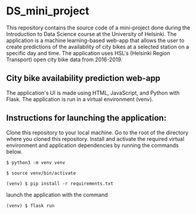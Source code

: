 # DS_mini_project
This repository contains the source code of a mini-project done during the Introduction to Data Science course at the University of Helsinki. The application is a machine learning-based web-app that allows the user to create predictions of the availability of city bikes at a selected station on a specific day and time. The application uses HSL's (Helsinki Region Transport) open city bike data from 2016-2019.

## City bike availability prediction web-app

The application's UI is made using HTML, JavaScript, and Python with Flask. The application is run in a virtual environment (venv).

## Instructions for launching the application:


Clone this repository to your local machine. Go to the root of the directory where you cloned this repository. Install and activate the required virtual environment and application dependencies by running the commands below.
```
$ python3 -m venv venv

$ source venv/bin/activate

(venv) $ pip install -r requirements.txt
```

launch the application with the command
```
(venv) $ flask run
```
